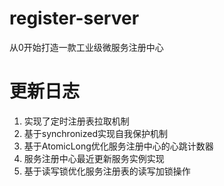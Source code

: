 # register-server
从0开始打造一款工业级微服务注册中心

# 更新日志
1. 实现了定时注册表拉取机制
2. 基于synchronized实现自我保护机制
3. 基于AtomicLong优化服务注册中心的心跳计数器
4. 服务注册中心最近更新服务实例实现
5. 基于读写锁优化服务注册表的读写加锁操作